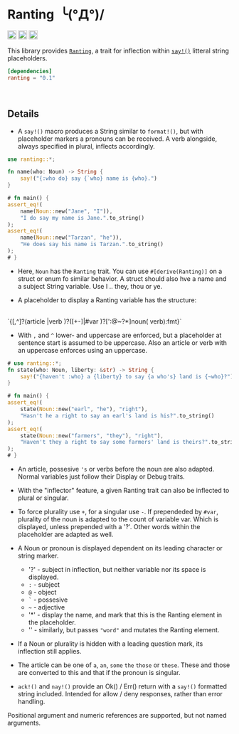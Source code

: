 Ranting&ensp;╰(°Д°)/
==========================

[<img alt="github" src="https://img.shields.io/badge/github-RoelKluin/ranting-8da0cb?style=for-the-badge&labelColor=555555&logo=github" height="20">](https://github.com/RoelKluin/ranting)
[<img alt="crates.io" src="https://img.shields.io/crates/v/ranting.svg?style=for-the-badge&color=fc8d62&logo=rust" height="20">](https://crates.io/crates/ranting)
[<img alt="docs.rs" src="https://img.shields.io/badge/docs.rs-ranting-66c2a5?style=for-the-badge&labelColor=555555&logo=docs.rs" height="20">](https://docs.rs/ranting/0.1.2/ranting/)

This library provides [`Ranting`](https://docs.rs/ranting/0.1.2/ranting/trait.Ranting.html), a trait for inflection within [`say!()`](https://docs.rs/ranting_derive/0.1.2/ranting_derive/macro.say.html) litteral string placeholders.

```toml
[dependencies]
ranting = "0.1"
```

<br>

## Details

- A `say!()` macro produces a String similar to `format!()`, but with placeholder markers a pronouns can
  be received. A verb alongside, always specified in plural, inflects accordingly.

```rust
use ranting::*;

fn name(who: Noun) -> String {
    say!("{:who do} say {`who} name is {who}.")
}

# fn main() {
assert_eq!(
    name(Noun::new("Jane", "I")),
    "I do say my name is Jane.".to_string()
);
assert_eq!(
    name(Noun::new("Tarzan", "he")),
    "He does say his name is Tarzan.".to_string()
);
# }
```

- Here, `Noun` has the `Ranting` trait. You can use `#[derive(Ranting)]` on a struct or enum fo similar
  behavior.  A struct should also hve a name and a subject String variable. Use I .. they, thou or ye.

- A placeholder to display a Ranting variable has the structure:
<br>
  `{[,^]?(article |verb )?([+-]|#var )?[':@~?*]noun( verb):fmt}`
<br>

- With `,` and `^` lower- and uppercase are enforced, but a placeholder at sentence start is assumed
  to be uppercase. Also an article or verb with an uppercase enforces using an uppercase.

```rust
# use ranting::*;
fn state(who: Noun, liberty: &str) -> String {
    say!("{haven't :who} a {liberty} to say {a who's} land is {~who}?")
}

# fn main() {
assert_eq!(
    state(Noun::new("earl", "he"), "right"),
    "Hasn't he a right to say an earl's land is his?".to_string()
);
assert_eq!(
    state(Noun::new("farmers", "they"), "right"),
    "Haven't they a right to say some farmers' land is theirs?".to_string()
);
# }
```

- An article, possesive `'s` or verbs before the noun are also adapted. Normal variables just follow their
  Display or Debug traits.

- With the "inflector" feature, a given Ranting trait can also be inflected to plural or singular.

- To force plurality use `+`, for a singular use `-`. If prependeded by `#var`, plurality of the noun is
  adapted to the count of variable var. Which is displayed, unless prepended with a '?'. Other words
  within the placeholder are adapted as well.

- A Noun or pronoun is displayed dependent on its leading character or string marker.
  * '?' - subject in inflection, but neither variable nor its space is displayed.
  * `:` - subject
  * `@` - object
  * `` ` `` - possesive
  * `~` - adjective
  * '*' - display the name, and mark that this is the Ranting element in the placeholder.
  * '<word>' - similarly, but passes `"word"` and mutates the Ranting element.

- If a Noun or plurality is hidden with a leading question mark, its inflection still applies.

- The article can be one of `a`, `an`, `some` `the` `those` or `these`. These and those are converted to
  this and that if the pronoun is singular.

- `ack!()` and `nay!()` provide an Ok() / Err() return with a `say!()` formatted string included. Intended
  for allow / deny responses, rather than error handling.

Positional argument and numeric references are supported, but not named arguments.
